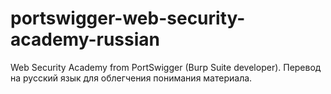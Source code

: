# portswigger-web-security-academy-russian
Web Security Academy from PortSwigger (Burp Suite developer). Перевод на русский язык для облегчения понимания материала.
